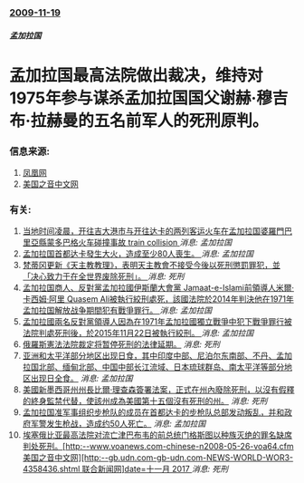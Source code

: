 ### [2009-11-19](/news/2009/11/19/index.md)

##### 孟加拉国
# 孟加拉国最高法院做出裁决，维持对1975年参与谋杀孟加拉国国父谢赫·穆吉布·拉赫曼的五名前军人的死刑原判。




### 信息来源:

1. [凤凰网](http://news.ifeng.com/world/200911/1120_16_1443861.shtml)
2. [美国之音中文网](http://www1.voanews.com/chinese/news/asia/BANGLADESH-TRIAL-20091118-70448407.html)

### 有关:

1. [ 当地时间凌晨，开往吉大港市与开往达卡的两列客运火车在孟加拉国婆羅門巴里亞縣蒙多巴格火车碰撞事故 train collision ](/zh/news/2019/11/12/当地时间凌晨-开往吉大港市与开往达卡的两列客运火车在孟加拉国婆羅門巴里亞縣蒙多巴格火车碰撞事故-train-colli.md) _消息: 孟加拉国_
2. [孟加拉国首都达卡發生大火，造成至少80人喪生。 ](/zh/news/2019/02/20/孟加拉国首都达卡發生大火-造成至少80人喪生.md) _消息: 孟加拉国_
3. [梵蒂冈更新《天主教教理》，表明天主教會不接受今後以死刑懲罰罪犯，並「决心致力于在全世界废除死刑」。 ](/zh/news/2018/08/2/梵蒂冈更新-天主教教理-表明天主教會不接受今後以死刑懲罰罪犯-並-决心致力于在全世界废除死刑.md) _消息: 死刑_
4. [孟加拉国商人、反對黨孟加拉國伊斯蘭大會黨 Jamaat-e-Islami前領導人米爾·卡西姆·阿里 Quasem Ali被執行絞刑處死，該國法院於2014年判決他在1971年孟加拉国解放战争期間犯有戰爭罪行。 ](/zh/news/2016/09/3/孟加拉国商人-反對黨孟加拉國伊斯蘭大會黨-Jamaat-e-Islami前領導人米爾-卡西姆-阿里-Quasem-Ali.md) _消息: 孟加拉国_
5. [孟加拉國兩名反對黨領導人因為在1971年孟加拉國獨立戰爭中犯下戰爭罪行被法院判處死刑後，於2015年11月22日被執行絞刑。 ](/zh/news/2015/11/22/孟加拉國兩名反對黨領導人因為在1971年孟加拉國獨立戰爭中犯下戰爭罪行被法院判處死刑後-於2015年11月22日被執行絞.md) _消息: 孟加拉国_
6. [俄羅斯憲法法院裁定将暂停死刑的法律延期。](/zh/news/2009/11/19/俄羅斯憲法法院裁定将暂停死刑的法律延期.md) _消息: 死刑_
7. [亚洲和太平洋部分地区出现日食，其中印度中部、尼泊尔东南部、不丹、孟加拉国北部、缅甸北部、中国中部长江流域、日本琉球群岛、南太平洋等部分地区出现日全食。](/zh/news/2009/07/22/亚洲和太平洋部分地区出现日食-其中印度中部-尼泊尔东南部-不丹-孟加拉国北部-缅甸北部-中国中部长江流域-日本琉球群岛.md) _消息: 孟加拉国_
8. [美國新墨西哥州州長比爾·理查森簽署法案，正式在州內廢除死刑，以沒有假釋的終身監禁代替，使該州成為美國第十五個沒有死刑的州。](/zh/news/2009/03/19/美國新墨西哥州州長比爾-理查森簽署法案-正式在州內廢除死刑-以沒有假釋的終身監禁代替-使該州成為美國第十五個沒有死刑的州.md) _消息: 死刑_
9. [孟加拉国准军事组织步枪队的成员在首都达卡的步枪队总部发动叛乱，并和政府军警发生枪战，造成约50人死亡。](/zh/news/2009/02/25/孟加拉国准军事组织步枪队的成员在首都达卡的步枪队总部发动叛乱-并和政府军警发生枪战-造成约50人死亡.md) _消息: 孟加拉国_
10. [埃塞俄比亚最高法院对流亡津巴布韦的前总统门格斯图以种族灭绝的罪名缺席判处死刑。[http:--www.voanews.com-chinese-n2008-05-26-voa64.cfm 美国之音中文网][http:--gb.udn.com-gb-udn.com-NEWS-WORLD-WOR3-4358436.shtml 联合新闻网]date=十一月 2017 ](/zh/news/2008/05/26/埃塞俄比亚最高法院对流亡津巴布韦的前总统门格斯图以种族灭绝的罪名缺席判处死刑-http-wwwvoanewsc.md) _消息: 死刑_
